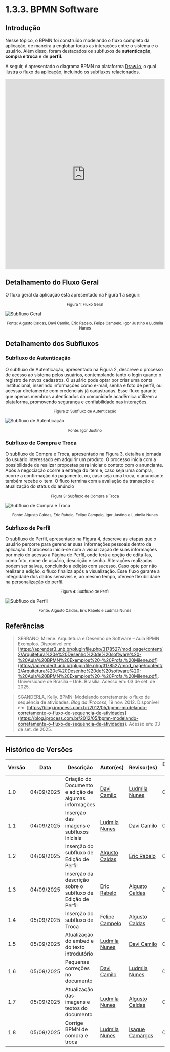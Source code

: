 # 1.3.3. BPMN Software

## Introdução

Nesse tópico, o BPMN foi construído modelando o fluxo completo da aplicação, de maneira a englobar todas as interações entre o sistema e o usuário. Além disso, foram destacados os subfluxos de **autenticação**, **compra e troca** e de **perfil**. 


A seguir, é apresentado o diagrama BPMN na plataforma [Draw.io](https://app.diagrams.net), o qual ilustra o fluxo da aplicação, incluindo os subfluxos relacionados.

<iframe frameborder="0" style="width:100%;height:600px;" src="https://viewer.diagrams.net/?tags=%7B%7D&lightbox=1&highlight=0000ff&layers=1&nav=1&title=BPMNSoftware&dark=0#Uhttps%3A%2F%2Fdrive.google.com%2Fuc%3Fid%3D1WAwyLmBKe6_s29pXE6BbwAe_bgQRRUiK%26export%3Ddownload"></iframe>

## Detalhamento do Fluxo Geral

O fluxo geral da aplicação está apresentado na Figura 1 a seguir:

<p align="center" style="font-size: 12;">
Figura 1: Fluxo Geral
</p>

![Subfluxo Geral](/../assets/bpmn/BPMNSoftware-geral.jpg)

<p align="center" style="font-size: 12;">
Fonte: Algusto Caldas, Davi Camilo, Eric Rabelo, Felipe Campelo, Igor Justino e Ludmila Nunes
</p>

## Detalhamento dos Subfluxos

### Subfluxo de Autenticação

O subfluxo de Autenticação, apresentado na Figura 2, descreve o processo de acesso ao sistema pelos usuários, contemplando tanto o login quanto o registro de novos cadastros. O usuário pode optar por criar uma conta institucional, inserindo informações como e-mail, senha e foto de perfil, ou acessar diretamente com credenciais já cadastradas. Esse fluxo garante que apenas membros autenticados da comunidade acadêmica utilizem a plataforma, promovendo segurança e confiabilidade nas interações.

<p align="center" style="font-size: 12;">
Figura 2: Subfluxo de Autenticação
</p>

![Subfluxo de Autenticação](/../assets/bpmn/BPMNSoftware-autenticacao.jpg)

<p align="center" style="font-size: 12;">
Fonte: Igor Justino
</p>

### Subfluxo de Compra e Troca

O subfluxo de Compra e Troca, apresentado na Figura 3, detalha a jornada do usuário interessado em adquirir um produto. O processo inicia com a possibilidade de realizar propostas para iniciar o contato com o anunciante. Após a negociação ocorre a entrega do item e, caso seja uma compra, ocorre a confirmação do pagamento, ou, caso seja uma troca, o anunciante também recebe o item. O fluxo termina com a avaliação da transação e atualização do status do anúncio

<p align="center" style="font-size: 12;">
Figura 3: Subfluxo de Compra e Troca
</p>

![Subfluxo de Compra e Troca](/../assets/bpmn/BPMNSoftware-compra-troca.jpg)

<p align="center" style="font-size: 12;">
Fonte: Algusto Caldas, Eric Rabelo, Felipe Campelo, Igor Justino e Ludmila Nunes
</p>


### Subfluxo de Perfil

O subfluxo de Perfil, apresentado na Figura 4, descreve as etapas que o usuário percorre para gerenciar suas informações pessoais dentro da aplicação. O processo inicia-se com a visualização de suas informações por meio do acesso à Página de Perfil, onde terá a opção de editá-las, como foto, nome de usuário, descrição e senha. Alterações realizadas podem ser salvas, concluindo a edição com sucesso. Caso opte por não realizar a edição, o fluxo finaliza após a visualização. Esse fluxo garante a integridade dos dados sensíveis e, ao mesmo tempo, oferece flexibilidade na personalização do perfil.

<p align="center" style="font-size: 12;">
Figura 4: Subfluxo de Perfil
</p>

![Subfluxo de Perfil](/../assets/bpmn/BPMNSoftware-perfil.jpg)

<p align="center" style="font-size: 12;">
Fonte: Algusto Caldas, Eric Rabelo e Ludmila Nunes
</p>

## Referências 

> SERRANO, Milene. Arquitetura e Desenho de Software – Aula BPMN Exemplos. Disponível em: [https://aprender3.unb.br/pluginfile.php/3178527/mod_page/content/2/Arquitetura%20e%20Desenho%20de%20software%20-%20Aula%20BPMN%20Exemplos%20-%20Profa.%20Milene.pdf](https://aprender3.unb.br/pluginfile.php/3178527/mod_page/content/2/Arquitetura%20e%20Desenho%20de%20software%20-%20Aula%20BPMN%20Exemplos%20-%20Profa.%20Milene.pdf). Universidade de Brasília – UnB. Brasília. Acesso em: 03 de set. de 2025.

> SGANDERLA, Kelly. BPMN: Modelando corretamente o fluxo de sequência de atividades. *Blog da iProcess*, 19 nov. 2012. Disponível em: [https://blog.iprocess.com.br/2012/05/bpmn-modelando-corretamente-o-fluxo-de-sequencia-de-atividades](https://blog.iprocess.com.br/2012/05/bpmn-modelando-corretamente-o-fluxo-de-sequencia-de-atividades). Acesso em: 03 de set. de 2025.

---

## Histórico de Versões
| Versão | Data | Descrição | Autor(es) | Revisor(es) | Detalhes da Revisão |
| -- | -- | -- | -- | -- | -- |
| 1.0 | 04/09/2025 | Criação do Documento e adição de algumas informações | [Davi Camilo](https://github.com/Davicamilo23) | [Ludmila Nunes](https://github.com/ludmilaaysha) | 04/09/2025 |
| 1.1 | 04/09/2025 | Inserção das imagens e subfluxos iniciais | [Ludmila Nunes](https://github.com/ludmilaaysha) | [Davi Camilo](https://github.com/Davicamilo23) | 04/09/2025 |
| 1.2 | 04/09/2025 | Inserção do subfluxo de Edição de Perfil | [Algusto Caldas](https://github.com/Algusto-RC) | [Eric Rabelo](https://github.com/rabelzx) | 04/09/2025 |
| 1.3 | 04/09/2025 | Inserção da descrição sobre o subfluxo de Edição de Perfil | [Eric Rabelo](https://github.com/rabelzx) | [Algusto Caldas](https://github.com/Algusto-RC) | 04/09/2025 |
| 1.4 | 05/09/2025 | Inserção do subfluxo de Troca | [Felipe Campelo](https://github.com/felipeacampelo) | [Algusto Caldas](https://github.com/Algusto-RC) | 05/09/2025 |
| 1.5 | 05/09/2025 | Atualização do embed e do texto introdutório | [Ludmila Nunes](https://github.com/ludmilaaysha) | [Davi Camilo](https://github.com/Davicamilo23) | 05/09/2025 |
| 1.6 | 05/09/2025 | Pequenas correções no documento | [Davi Camilo](https://github.com/Davicamilo23) | [Ludmila Nunes](https://github.com/ludmilaaysha) | 05/09/2025 |
| 1.7 | 05/09/2025 | Atualização das imagens e textos do documento | [Ludmila Nunes](https://github.com/ludmilaaysha) | [Algusto Caldas](https://github.com/Algusto-RC) | 05/09/2025 |
| 1.8 | 05/09/2025 | Corrige BPMN de compra e troca | [Ludmila Nunes](https://github.com/ludmilaaysha) | [Isaque Camargos](https://github.com/isaqzin) | 05/09/2025 |

